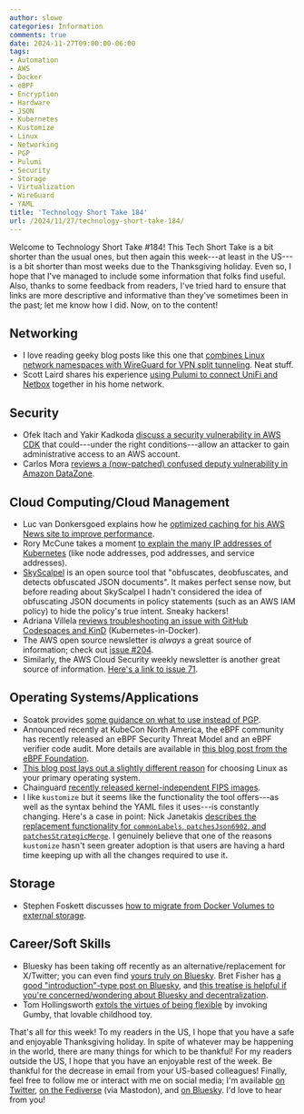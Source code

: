 ```yaml
---
author: slowe
categories: Information
comments: true
date: 2024-11-27T09:00:00-06:00
tags:
- Automation
- AWS
- Docker
- eBPF
- Encryption
- Hardware
- JSON
- Kubernetes
- Kustomize
- Linux
- Networking
- PGP
- Pulumi
- Security
- Storage
- Virtualization
- WireGuard
- YAML
title: 'Technology Short Take 184'
url: /2024/11/27/technology-short-take-184/
---
```


Welcome to Technology Short Take #184! This Tech Short Take is a bit shorter than the usual ones, but then again this week---at least in the US---is a bit shorter than most weeks due to the Thanksgiving holiday. Even so, I hope that I've managed to include some information that folks find useful. Also, thanks to some feedback from readers, I've tried hard to ensure that links are more descriptive and informative than they've sometimes been in the past; let me know how I did. Now, on to the content!<!--more-->

## Networking

* I love reading geeky blog posts like this one that [combines Linux network namespaces with WireGuard for VPN split tunneling][link-5]. Neat stuff.
* Scott Laird shares his experience [using Pulumi to connect UniFi and Netbox][link-12] together in his home network.

## Security

* Ofek Itach and Yakir Kadkoda [discuss a security vulnerability in AWS CDK][link-1] that could---under the right conditions---allow an attacker to gain administrative access to an AWS account.
* Carlos Mora [reviews a (now-patched) confused deputy vulnerability in Amazon DataZone][link-2].

## Cloud Computing/Cloud Management

* Luc van Donkersgoed explains how he [optimized caching for his AWS News site to improve performance][link-6].
* Rory McCune takes a moment [to explain the many IP addresses of Kubernetes][link-7] (like node addresses, pod addresses, and service addresses).
* [SkyScalpel][link-9] is an open source tool that "obfuscates, deobfuscates, and detects obfuscated JSON documents". It makes perfect sense now, but before reading about SkyScalpel I hadn't considered the idea of obfuscating JSON documents in policy statements (such as an AWS IAM policy) to hide the policy's true intent. Sneaky hackers!
* Adriana Villela [reviews troubleshooting an issue with GitHub Codespaces and KinD][link-10] (Kubernetes-in-Docker).
* The AWS open source newsletter is _always_ a great source of information; check out [issue #204][link-19].
* Similarly, the AWS Cloud Security weekly newsletter is another great source of information. [Here's a link to issue 71][link-20].

## Operating Systems/Applications

* Soatok provides [some guidance on what to use instead of PGP][link-3].
* Announced recently at KubeCon North America, the eBPF community has recently released an eBPF Security Threat Model and an eBPF verifier code audit. More details are available in [this blog post from the eBPF Foundation][link-4].
* [This blog post lays out a slightly different reason][link-8] for choosing Linux as your primary operating system.
* Chainguard [recently released kernel-independent FIPS images][link-11].
* I like `kustomize` but it seems like the functionality the tool offers---as well as the syntax behind the YAML files it uses---is constantly changing. Here's a case in point: Nick Janetakis [describes the replacement functionality for `commonLabels`, `patchesJson6902`, and `patchesStrategicMerge`][link-18]. I genuinely believe that one of the reasons `kustomize` hasn't seen greater adoption is that users are having a hard time keeping up with all the changes required to use it.

## Storage

* Stephen Foskett discusses [how to migrate from Docker Volumes to external storage][link-15].

## Career/Soft Skills

* Bluesky has been taking off recently as an alternative/replacement for X/Twitter; you can even find [yours truly on Bluesky][link-17]. Bret Fisher has [a good "introduction"-type post on Bluesky][link-13], and [this treatise is helpful if you're concerned/wondering about Bluesky and decentralization][link-14].
* Tom Hollingsworth [extols the virtues of being flexible][link-16] by invoking Gumby, that lovable childhood toy.

That's all for this week! To my readers in the US, I hope that you have a safe and enjoyable Thanksgiving holiday. In spite of whatever may be happening in the world, there are many things for which to be thankful! For my readers outside the US, I hope that you have an enjoyable rest of the week. Be thankful for the decrease in email from your US-based colleagues! Finally, feel free to follow me or interact with me on social media; I'm available [on Twitter][link-99], [on the Fediverse][link-30] (via Mastodon), and [on Bluesky][link-17]. I'd love to hear from you!

[link-1]: https://www.aquasec.com/blog/aws-cdk-risk-exploiting-a-missing-s3-bucket-allowed-account-takeover/
[link-2]: https://trustoncloud.com/blog/confused-deputy-vulnerability-in-amazon-datazone/
[link-3]: https://soatok.blog/2024/11/15/what-to-use-instead-of-pgp/
[link-4]: https://ebpf.foundation/threat-model-and-independent-verifier-audit-examine-the-security-of-ebpf/
[link-5]: https://blog.thea.codes/nordvpn-wireguard-namespaces/
[link-6]: https://lucvandonkersgoed.com/2024/11/16/making-aws-news-stupid-fast-with-smart-caching/
[link-7]: https://raesene.github.io/blog/2024/11/01/The-Many-IP-Addresses-Of-Kubernetes/
[link-8]: https://www.rugu.dev/en/blog/linux-asceticism/
[link-9]: https://permiso.io/blog/introducing-sky-scalpel-open-source-tool
[link-10]: https://geekingoutpodcast.substack.com/p/that-time-when-kind-stopped-working
[link-11]: https://www.chainguard.dev/unchained/kernel-independent-fips-images
[link-12]: https://scottstuff.net/posts/2024/11/18/unifi-netbox-and-pulumi/
[link-13]: https://www.bretfisher.com/cloud-native-is-hot-on-bluesky-cndo-68-2/
[link-14]: https://dustycloud.org/blog/how-decentralized-is-bluesky/
[link-15]: https://blog.fosketts.net/2024/11/01/how-to-migrate-from-docker-volumes-to-external-storage/
[link-16]: https://networkingnerd.net/2024/09/24/semper-gumby/
[link-17]: https://bsky.app/profile/scottslowe.bsky.social
[link-18]: https://nickjanetakis.com/blog/replace-kustomize-commonlabels-patchesstrategicmerge-and-patchesjson6902
[link-19]: https://dev.to/aws/aws-open-source-newsletter-204-4pgg
[link-20]: https://aws-cloudsec.com/p/issue-71
[link-30]: https://fosstodon.org/@scottslowe
[link-99]: https://twitter.com/scott_lowe
